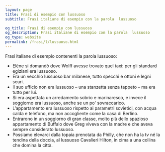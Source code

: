 ```yaml
---
layout: page
title: Frasi di esempio con lussuoso 
subtitle: Frasi italiane di esempio con la parola  lussuoso

og_title: Frasi di esempio con lussuoso 
og_description: Frasi italiane di esempio con la parola  lussuoso
og_type: website
permalink: /frasi/l/lussuoso.html
---
```


Frasi italiane di esempio contenenti la parola lussuoso:


- Elène si domandò dove Wolff avesse trovato quel taxi: per gli standard egiziani era lussuoso.
- Era un vecchio lussuoso bar milanese, tutto specchi e ottoni e legni scuri.
- Il suo ufficio non era lussuoso – una stanzetta senza tappeto – ma era tutto per lui.
- Si era aspettata un arredamento sobrio e marinaresco, e invece il soggiorno era lussuoso, anche se un po' sovraccarico.
- L’appartamento era lussuoso rispetto ai parametri sovietici, con acqua calda e telefono, ma non accogliente come la casa di Berlino.
- Entrarono in un soggiorno di gran classe, molto più dello spazioso appartamento di Buffalo dove Greg viveva con la madre e che aveva sempre considerato lussuoso.
- Possiamo elevarci dalla topaia prenotata da Philly, che non ha la tv né la tendina della doccia, al lussuoso Cavalieri Hilton, in cima a una collina che domina la città.
